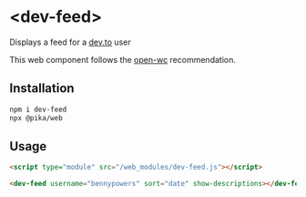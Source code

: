 # \<dev-feed>

Displays a feed for a [dev.to](https://dev.to) user

This web component follows the [open-wc](https://github.com/open-wc/open-wc) recommendation.

## Installation
```bash
npm i dev-feed
npx @pika/web
```

## Usage
```html
<script type="module" src="/web_modules/dev-feed.js"></script>

<dev-feed username="bennypowers" sort="date" show-descriptions></dev-feed>
```
